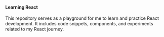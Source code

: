 #### Learning React

This repository serves as a playground for me to learn and practice React development. It includes code snippets, components, and experiments related to my React journey.

